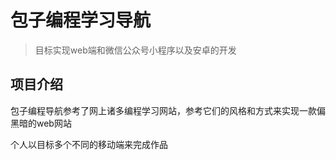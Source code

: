 # 包子编程学习导航

> 目标实现web端和微信公众号小程序以及安卓的开发
>

## 项目介绍

包子编程导航参考了网上诸多编程学习网站，参考它们的风格和方式来实现一款偏黑暗的web网站

个人以目标多个不同的移动端来完成作品


